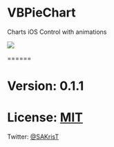 VBPieChart
======

Charts iOS Control with animations


<img src="https://raw.githubusercontent.com/sakrist/Charts/master/Screenshot.png">

======

Version: 0.1.1
======

License: [MIT](http://opensource.org/licenses/MIT)
======

Twitter: [@SAKrisT](https://twitter.com/SAKrisT)
